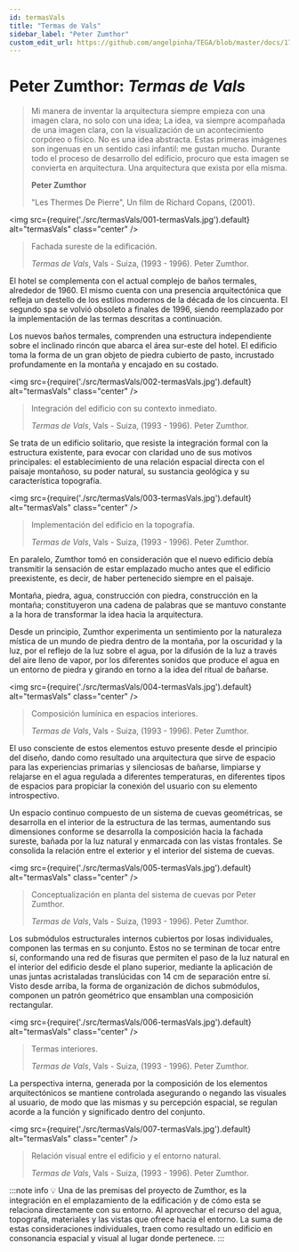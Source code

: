 ```yaml
---
id: termasVals
title: "Termas de Vals"
sidebar_label: "Peter Zumthor"
custom_edit_url: https://github.com/angelpinha/TEGA/blob/master/docs/17-termasVals.md
---
```


# Peter Zumthor: *Termas de Vals*
 
> Mi manera de inventar la arquitectura siempre empieza con una imagen clara, no solo con una idea; La idea, va siempre acompañada de una imagen clara, con la visualización de un acontecimiento corpóreo o físico. No es una idea abstracta. Estas primeras imágenes son ingenuas en un sentido casi infantil: me gustan mucho. Durante todo el proceso de desarrollo del edificio, procuro que esta imagen se convierta en arquitectura. Una arquitectura que exista por ella misma.
>
> **Peter Zumthor**
> 
> "Les Thermes De Pierre", Un film de Richard Copans, (2001).

<img src={require('./src/termasVals/001-termasVals.jpg').default} alt="termasVals" class="center" />

<!-- ![termasVals](./src/termasVals/001-termasVals.jpg) -->

> Fachada sureste de la edificación.
>
> *Termas de Vals*,
> Vals - Suiza,
> (1993 - 1996).
> Peter Zumthor.

El hotel se complementa con el actual complejo de baños termales, alrededor de 1960. El mismo cuenta con una presencia arquitectónica que refleja un destello de los estilos modernos de la década de los cincuenta. El segundo spa se volvió obsoleto a finales de 1996, siendo reemplazado por la implementación de las termas descritas a continuación.

Los nuevos baños termales, comprenden una estructura independiente sobre el inclinado rincón que abarca el área sur-este del hotel. El edificio toma la forma de un gran objeto de piedra cubierto de pasto, incrustado profundamente en la montaña y encajado en su costado.

<img src={require('./src/termasVals/002-termasVals.jpg').default} alt="termasVals" class="center" />

<!-- ![termasVals](./src/termasVals/002-termasVals.jpg) -->

> Integración del edificio con su contexto inmediato.
>
> *Termas de Vals*,
> Vals - Suiza,
> (1993 - 1996).
> Peter Zumthor.

Se trata de un edificio solitario, que resiste la integración formal con la estructura existente, para evocar con claridad uno de sus motivos principales: el establecimiento de una relación espacial directa con el paisaje montañoso, su poder natural, su sustancia geológica y su característica topografía.

<img src={require('./src/termasVals/003-termasVals.jpg').default} alt="termasVals" class="center" />

<!-- ![termasVals](./src/termasVals/003-termasVals.jpg) -->

> Implementación del edificio en la topografía.
>
> *Termas de Vals*,
> Vals - Suiza,
> (1993 - 1996).
> Peter Zumthor.

En paralelo, Zumthor tomó en consideración que el nuevo edificio debía transmitir la sensación de estar emplazado mucho antes que el edificio preexistente, es decir, de haber pertenecido siempre en el paisaje.

Montaña, piedra, agua, construcción con piedra, construcción en la montaña; constituyeron una cadena de palabras que se mantuvo constante a la hora de transformar la idea hacia la arquitectura.

Desde un principio, Zumthor experimenta un sentimiento por la naturaleza mística de un mundo de piedra dentro de la montaña, por la oscuridad y la luz, por el reflejo de la luz sobre el agua, por la difusión de la luz a través del aire lleno de vapor, por los diferentes sonidos que produce el agua en un entorno de piedra y girando en torno a la idea del ritual de bañarse.

<img src={require('./src/termasVals/004-termasVals.jpg').default} alt="termasVals" class="center" />

<!-- ![termasVals](./src/termasVals/004-termasVals.jpg) -->

> Composición lumínica en espacios interiores.
>
> *Termas de Vals*,
> Vals - Suiza,
> (1993 - 1996).
> Peter Zumthor.

El uso consciente de estos elementos estuvo presente desde el principio del diseño, dando como resultado una arquitectura que sirve de espacio para las experiencias primarias y silenciosas de bañarse, limpiarse y relajarse en el agua regulada a diferentes temperaturas, en diferentes tipos de espacios para propiciar la conexión del usuario con su elemento introspectivo.

Un espacio continuo compuesto de un sistema de cuevas geométricas, se desarrolla en el interior de la estructura de las termas, aumentando sus dimensiones conforme se desarrolla la composición hacia la fachada sureste, bañada por la luz natural y enmarcada con las vistas frontales. Se consolida la relación entre el exterior y el interior del sistema de cuevas.

<img src={require('./src/termasVals/005-termasVals.jpg').default} alt="termasVals" class="center" />

<!-- ![termasVals](./src/termasVals/005-termasVals.jpg) -->

> Conceptualización en planta del sistema de cuevas por Peter Zumthor.
>
> *Termas de Vals*,
> Vals - Suiza,
> (1993 - 1996).
> Peter Zumthor.

Los submódulos estructurales internos cubiertos por losas individuales, componen las termas en su conjunto. Estos no se terminan de tocar entre sí, conformando una red de fisuras que permiten el paso de la luz natural en el interior del edificio desde el plano superior, mediante la aplicación de unas juntas acristaladas translúcidas con 14 cm de separación entre sí. Visto desde arriba, la forma de organización de dichos submódulos, componen un patrón geométrico que ensamblan una composición rectangular.

<img src={require('./src/termasVals/006-termasVals.jpg').default} alt="termasVals" class="center" />

<!-- ![termasVals](./src/termasVals/006-termasVals.jpg) -->

> Termas interiores.
>
> *Termas de Vals*,
> Vals - Suiza,
> (1993 - 1996).
> Peter Zumthor.

La perspectiva interna, generada por la composición de los elementos arquitectónicos se mantiene controlada asegurando o negando las visuales al usuario, de modo que las mismas y su percepción espacial, se regulan acorde a la función y significado dentro del conjunto.

<img src={require('./src/termasVals/007-termasVals.jpg').default} alt="termasVals" class="center" />

<!-- ![termasVals](./src/termasVals/007-termasVals.jpg) -->

> Relación visual entre el edificio y el entorno natural.
>
> *Termas de Vals*,
> Vals - Suiza,
> (1993 - 1996).
> Peter Zumthor.

:::note info
💡 Una de las premisas del proyecto de Zumthor, es la integración en el emplazamiento de la edificación y de cómo esta se relaciona directamente con su entorno. Al aprovechar el recurso del agua, topografía, materiales y las vistas que ofrece hacia el entorno. La suma de estas consideraciones individuales, traen como resultado un edificio en consonancia espacial y visual al lugar donde pertenece.
:::

<!-- ---

- **Peter Zumthor Works. (1998).** Building and projects 1979 - 1997. Text by Peter Zumthor. Princeton Arch Staff, Published by Lars Muller. -->